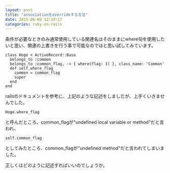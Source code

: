 ```yaml
---
layout: post
title: "associationをoverrideする方法"
date: 2015-06-09 12:19:17
categories: ruby-on-rails
---
```

<p>条件が必要なときのみ通常使用している関連名はそのままにwhere句を使用したいと思い、関連の上書きを行う事で可能なのではと思い試してみています。</p>

<pre><code>class Hoge &lt; ActiveRecord::Base
  belongs_to :common
  belongs_to :common_flag, -&gt; { where(flag: 1) }, class_name: 'Common'
  def self.where_flag
    common = common_flag
    super
  end
end
</code></pre>

<p>railsのドキュメントを参考に、上記のような記述をしましたが、上手くいきませんでした。</p>

<pre><code>Hoge.where_flag
</code></pre>

<p>と呼んだところ、common_flagが"undefined local variable or method"だと言われ、</p>

<pre><code>self.common_flag
</code></pre>

<p>としてみたところ、common_flagが"undefined method"だと言われてしまいました。</p>

<p>正しくはどのように記述すればいいのでしょうか。</p>

